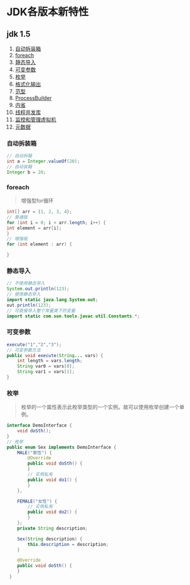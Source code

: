 # JDK各版本新特性

## jdk 1.5
1. [自动拆装箱](#自动拆装箱)
2. [foreach](#foreach)
3. [静态导入](#静态导入)
4. [可变参数](#可变参数)
5. [枚举](#枚举)
6. [格式化输出](#格式化输出)
7. [范型](#范型)
8. [ProcessBuilder](#ProcessBuilder)
9. [内省](#内省)
10. [线程并发库](#线程并发库)
11. [监控和管理虚拟机](#监控和管理虚拟机)
12. [元数据](#元数据)

### 自动拆装箱
```java
// 自动拆箱
int a = Integer.valueOf(20);
// 自动装箱
Integer b = 20;
```
### foreach
> 增强型for循环

```java
int[] arr = {1, 2, 3, 4};
// 普通版
for (int i = 0; i < arr.length; i++) {
int element = arr[i];
}
// 增强版
for (int element : arr) {

}
```
### 静态导入
```java
// 不使用静态导入
System.out.println(123);
// 使用静态导入
import static java.lang.System.out;
out.println(123);
// 可直接导入整个常量类下的变量
import static com.sun.tools.javac.util.Constants.*;
```
### 可变参数
```java
execute("1","2","3");
// 可变参数方法
public void execute(String... vars) {
    int length = vars.length;
    String var0 = vars[0];
    String var1 = vars[1];
}
```
### 枚举
> 枚举的一个属性表示此枚举类型的一个实例。故可以使用枚举创建一个单例。

```java
interface DemoInterface {
    void doSth();
}
// 枚举
public enum Sex implements DemoInterface {
    MALE("男性") {
        @Override
        public void doSth() {
        }
        // 实例私有
        public void do1() {
        }
    },

    FEMALE("女性") {
        // 实例私有
        public void do2() {
        }
    };
    private String description;

    Sex(String description) {
        this.description = description;
    }

    @Override
    public void doSth() {
    }
 }
```
